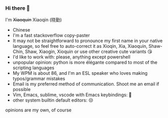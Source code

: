 ### Hi there 👋

I'm ~~Xiaoquin~~ Xiaoqin (晓勤)

<!--
**psykokwak4/psykokwak4** is a ✨ _special_ ✨ repository because its `README.md` (this file) appears on your GitHub profile.

Here are some ideas to get you started:
-->

- Chinese
- I'm a fast stackoverflow copy-paster
- It may not be straightforward to pronounce my first name in your native language, so feel free to auto-correct it as Xioqin, Xia, Xiaoquin, Shaw-Chin, Shaw, Xiaogin, Xioquin or use other creative cute variants 😘
- I'd like to work with: please, anything except powershell 
- unpopular opinion: python is more élégante compared to most of the scripting languages
- My WPM is about 86, and I'm an ESL speaker who loves making typos/grammar mistakes
- Email is my preferred method of communication. Shoot me an email if possible
- Vim, Emacs, sublime, vscode with Emacs keybindings: 🥰
- other system builtin default editors: 😒

opinions are my own, of course
